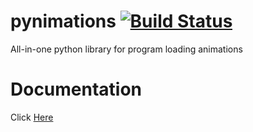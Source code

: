# pynimations [![Build Status](https://travis-ci.org/tbhaxor/pynimations.svg?branch=master)](https://travis-ci.org/tbhaxor/pynimations)
All-in-one python library for program loading animations

# Documentation
Click <a href="https://tbhaxor.github.io/pynimations/" target="_blank`">Here</a>
